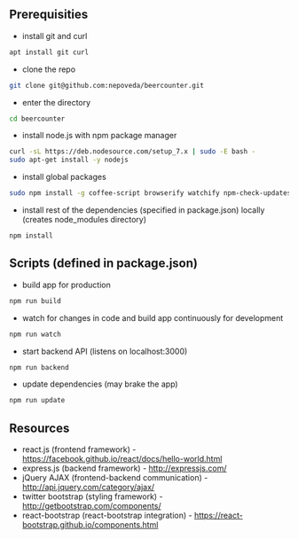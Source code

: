 ## Prerequisities

- install git and curl
```bash
apt install git curl
```

- clone the repo
```bash
git clone git@github.com:nepoveda/beercounter.git
```

- enter the directory
```bash
cd beercounter
```

- install node.js with npm package manager
```bash
curl -sL https://deb.nodesource.com/setup_7.x | sudo -E bash -
sudo apt-get install -y nodejs
```

- install global packages
```bash
sudo npm install -g coffee-script browserify watchify npm-check-updates
```

- install rest of the dependencies (specified in package.json) locally (creates node_modules
  directory)
```bash
npm install
```

## Scripts (defined in package.json)

- build app for production
```bash
npm run build
```

- watch for changes in code and build app continuously for development
```bash
npm run watch
```

- start backend API (listens on localhost:3000)
```bash
npm run backend
```

- update dependencies (may brake the app)
```bash
npm run update
```

## Resources
- react.js (frontend framework) - https://facebook.github.io/react/docs/hello-world.html
- express.js (backend framework) - http://expressjs.com/
- jQuery AJAX (frontend-backend communication) - http://api.jquery.com/category/ajax/
- twitter bootstrap (styling framework) - http://getbootstrap.com/components/
- react-bootstrap (react-bootstrap integration) - https://react-bootstrap.github.io/components.html
